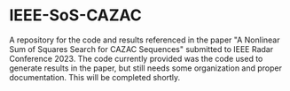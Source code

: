 # IEEE-SoS-CAZAC
A repository for the code and results referenced in the paper "A Nonlinear Sum of Squares Search for CAZAC Sequences"  submitted to IEEE Radar Conference 2023.
The code currently provided was the code used to generate results in the paper, but still needs some organization and proper documentation.
This will be completed shortly.
